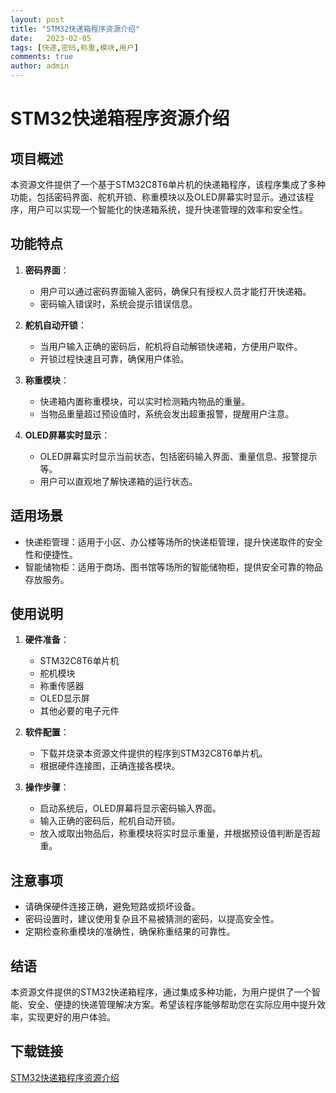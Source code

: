 ```yaml
---
layout: post
title: "STM32快递箱程序资源介绍"
date:   2023-02-05
tags: [快递,密码,称重,模块,用户]
comments: true
author: admin
---
```

# STM32快递箱程序资源介绍

## 项目概述
本资源文件提供了一个基于STM32C8T6单片机的快递箱程序，该程序集成了多种功能，包括密码界面、舵机开锁、称重模块以及OLED屏幕实时显示。通过该程序，用户可以实现一个智能化的快递箱系统，提升快递管理的效率和安全性。

## 功能特点
1. **密码界面**：
   - 用户可以通过密码界面输入密码，确保只有授权人员才能打开快递箱。
   - 密码输入错误时，系统会提示错误信息。

2. **舵机自动开锁**：
   - 当用户输入正确的密码后，舵机将自动解锁快递箱，方便用户取件。
   - 开锁过程快速且可靠，确保用户体验。

3. **称重模块**：
   - 快递箱内置称重模块，可以实时检测箱内物品的重量。
   - 当物品重量超过预设值时，系统会发出超重报警，提醒用户注意。

4. **OLED屏幕实时显示**：
   - OLED屏幕实时显示当前状态，包括密码输入界面、重量信息、报警提示等。
   - 用户可以直观地了解快递箱的运行状态。

## 适用场景
- 快递柜管理：适用于小区、办公楼等场所的快递柜管理，提升快递取件的安全性和便捷性。
- 智能储物柜：适用于商场、图书馆等场所的智能储物柜，提供安全可靠的物品存放服务。

## 使用说明
1. **硬件准备**：
   - STM32C8T6单片机
   - 舵机模块
   - 称重传感器
   - OLED显示屏
   - 其他必要的电子元件

2. **软件配置**：
   - 下载并烧录本资源文件提供的程序到STM32C8T6单片机。
   - 根据硬件连接图，正确连接各模块。

3. **操作步骤**：
   - 启动系统后，OLED屏幕将显示密码输入界面。
   - 输入正确的密码后，舵机自动开锁。
   - 放入或取出物品后，称重模块将实时显示重量，并根据预设值判断是否超重。

## 注意事项
- 请确保硬件连接正确，避免短路或损坏设备。
- 密码设置时，建议使用复杂且不易被猜测的密码，以提高安全性。
- 定期检查称重模块的准确性，确保称重结果的可靠性。

## 结语
本资源文件提供的STM32快递箱程序，通过集成多种功能，为用户提供了一个智能、安全、便捷的快递管理解决方案。希望该程序能够帮助您在实际应用中提升效率，实现更好的用户体验。

## 下载链接

[STM32快递箱程序资源介绍](https://pan.quark.cn/s/d98cae9e12ee)